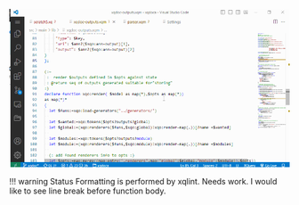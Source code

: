 

 
![format-xquery](xquery-source-formating.gif)

!!! warning Status
    Formatting is performed by xqlint. Needs work. I would like to see line break before function body.